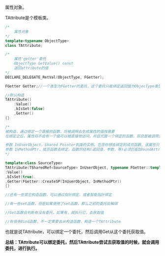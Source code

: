 属性对象。

TAttribute是个模板类。



```c++
/*
	属性对象
*/
template<typename ObjectType>
class TAttribute;

/*
	属性'getter'委托
	ObjectType GetValue() const
	返回attribute的值
*/
DECLARE_DELEGATE_RetVal(ObjectType, FGetter);

FGetter Getter;//一个类型为FGetter的委托，这个委托只能绑定返回值为ObjecType类型的函数

//默认构造
TAttribute()
    :Value()
    ,bIsSet(false)
    ,Getter()
{}

/*
被构造，通过绑定一个直接的函数，将被调用去生成属性的值按需要
在绑定之后，属性将不会有一个值可以被直接地访问，并且代替一个绑定的函数，将总是被调用去生成值

参数 InUserObject，Shared Pointer到类的实例，包含你想去绑定的成员函数。该属性只保留该类的弱指针。
参数 InMethodPtr，成员函数去绑定。函数的结构(返回值，参数，等)必须匹配IBoundAttributeDelegate的定义。
*/

template<class SourceType>
TAttribute(TSharedRef<SourceType> InUserObject, typename FGetter::template TSPMethodDelegate_Const<SourceType>::FMethodPtr InMethodPtr)
:Value()
,bIsSet(true)
,Getter(FGetter::CreateSP(InUserObject, InMethodPtr))
{}

//还有一些其它构造函数，可以通过指针绑定，或者智能指针绑定

//有一些set函数，但是如果使用了set函数，那么之前的委托会解绑

//Get函数会判断有没有委托，如果有，就执行它，去获取值

//有很多Bind函数，不一定需要去从构造函数，构造一个TAttribute
```



也就是说TAttribute，可以绑定一个委托，然后调用Get从这个委托获取值。



**总结：TAttribute可以绑定委托，然后TAttribute尝试去获取值的时候，就会调用委托，进行执行。**





























